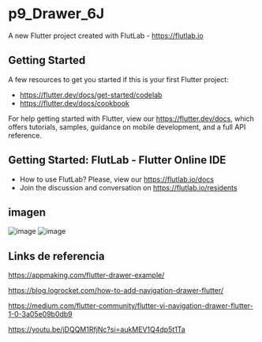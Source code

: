 # p9_Drawer_6J

A new Flutter project created with FlutLab - https://flutlab.io

## Getting Started

A few resources to get you started if this is your first Flutter project:

- https://flutter.dev/docs/get-started/codelab
- https://flutter.dev/docs/cookbook

For help getting started with Flutter, view our
https://flutter.dev/docs, which offers tutorials,
samples, guidance on mobile development, and a full API reference.

## Getting Started: FlutLab - Flutter Online IDE

- How to use FlutLab? Please, view our https://flutlab.io/docs
- Join the discussion and conversation on https://flutlab.io/residents

## imagen
![image](https://github.com/jimebau/act_9/assets/143548070/1edce2d9-cec6-4eb5-8692-d53beff15d0e)
![image](https://github.com/jimebau/act_9/assets/143548070/fe311163-2c1b-4ff1-a79d-e5b703c2464b)

## Links de referencia
https://appmaking.com/flutter-drawer-example/

https://blog.logrocket.com/how-to-add-navigation-drawer-flutter/

https://medium.com/flutter-community/flutter-vi-navigation-drawer-flutter-1-0-3a05e09b0db9

https://youtu.be/jDQQM1RfjNc?si=aukMEV1Q4dp5t1Ta


